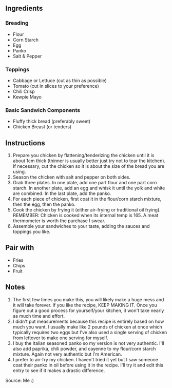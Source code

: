 ## Ingredients
### Breading
- Flour
- Corn Starch
- Egg
- Panko
- Salt & Pepper
### Toppings
- Cabbage or Lettuce (cut as thin as possible)
- Tomato (cut in slices to your preference)
- Chili Crisp
- Kewpie Mayo
### Basic Sandwich Components
- Fluffy thick bread (preferably sweet)
- Chicken Breast (or tenders)
## Instructions
1. Prepare you chicken by flattening/tenderizing the chicken until it is about 1cm thick (thinner is usually better just try not to tear the kitchen). If necessary, cut the chicken so it is about the size of the bread you are using.
2. Season the chicken with salt and pepper on both sides.
3. Grab three plates. In one plate, add one part flour and one part corn starch. In another plate, add an egg and whisk it until the yolk and white are combined. In the last plate, add the panko.
4. For each piece of chicken, first coat it in the flour/corn starch mixture, then the egg, then the panko.
5. Cook the chicken by frying it (either air-frying or traditional oil frying). REMEMBER: Chicken is cooked when its internal temp is 165. A meat thermometer is worth the purchase I swear.
6. Assemble your sandwiches to your taste, adding the sauces and toppings you like.

## Pair with
- Fries
- Chips
- Fruit
## Notes
1. The first few times you make this, you will likely make a huge mess and it will take forever. If you like the recipe, KEEP MAKING IT. Once you figure out a good process for yourself/your kitchen, it won't take nearly as much time and effort.
2. I didn't put measurements because this recipe is entirely based on how much you want. I usually make like 2 pounds of chicken at once which typically requires two eggs but I've also used a single serving of chicken from leftover to make one serving for myself.
3. I buy the Italian seasoned panko so my version is not very authentic. I'll also add paprika, chili powder, and cayenne to my flour/corn starch mixture. Again not very authentic but I'm American.
4. I prefer to air-fry my chicken. I haven't tried it yet but I saw someone coat their panko in oil before using it in the recipe. I'll try it and edit this entry to see if it makes a drastic difference.

Source: Me :)
